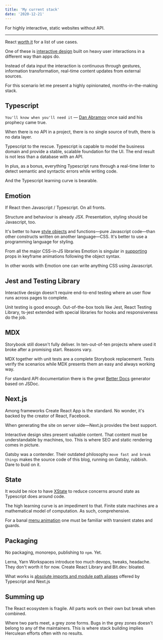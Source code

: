 ```yaml
---
title: 'My current stack'
date: '2020-12-21'
---
```


For highly interactive, static websites without API.

<!--more-->

---

React [worth it](http://metamn.io/react/things-ive-learnt-in-2020/) for a list of use cases.

One of these is [interactive design](https://en.wikipedia.org/wiki/Interactive_design) built on heavy user interactions in a different way than apps do.

Instead of data input the interaction is continuous through gestures, information transformation, real-time content updates from external sources.

For this scenario let me present a highly opinionated, months-in-the-making stack.

## Typescript

`You'll know when you'll need it` &mdash; [Dan Abramov](https://overreacted.io/) once said and his prophecy came true.

When there is no API in a project, there is no single source of truth, there is no data layer.

Typescript to the rescue. Typescript is capable to model the business domain and provide a stable, scalable foundation for the UI. The end result is not less than a database with an API.

In plus, as a bonus, everything Typescript runs through a real-time linter to detect semantic and syntactic errors while writing code.

And the Typescript learning curve is bearable.

## Emotion

If React then Javascript / Typescript. On all fronts.

Structure and behaviour is already JSX. Presentation, styling should be Javascript, too.

It's better to have [style objects](https://emotion.sh/docs/object-styles) and functions&mdash;pure Javascript code&mdash;than other constructs written on another language&mdash;CSS. It's better to use a programming language for styling.

From all the major CSS-in-JS libraries Emotion is singular in [supporting](https://github.com/osequi/hacks/blob/master/CSS-in-JS.md) props in keyframe animations following the object syntax.

In other words with Emotion one can write anything CSS using Javascript.

## Jest and Testing Library

Interactive design doesn't require end-to-end testing where an user flow runs across pages to complete.

Unit testing is good enough. Out-of-the-box tools like Jest, React Testing Library, ts-jest extended with special libraries for hooks and responsiveness do the job.

## MDX

Storybook still doesn't fully deliver. In ten-out-of-ten projects where used it broke after a promising start. Reasons vary.

MDX together with unit tests are a complete Storybook replacement. Tests verify the scenarios while MDX presents them an easy and always working way.

For standard API documentation there is the great [Better Docs](https://github.com/SoftwareBrothers/better-docs) generator based on JSDoc.

## Next.js

Among frameworks Create React App is the standard. No wonder, it's backed by the creator of React, Facebook.

When generating the site on server side&mdash;Next.js provides the best support.

Interactive design sites present valuable content. That content must be understandable by machines, too. This is where SEO and static rendering comes in picture.

Gatsby was a contender. Their outdated philosophy `move fast and break things` makes the source code of this blog, running on Gatsby, rubbish. Dare to buid on it.

## State

It would be nice to have [XState](https://xstate.js.org/) to reduce concerns around state as Typescript does around code.

The high learning curve is an impediment to that. Finite state machines are a mathematical model of computation. As such, comprehensive.

For a banal [menu animation](https://github.com/davidkpiano/xstate/issues/1702#issuecomment-740139365s) one must be familiar with transient states and guards.

## Packaging

No packaging, monorepo, publishing to `npm`. Yet.

Lerna, Yarn Workspaces introduce too much devops, tweaks, headache. They don't worth it for now.
Create React Library and Bit.dev: bloated. 

What works is [absolute imports and module path aliases](https://nextjs.org/docs/advanced-features/module-path-aliases) offered by Typescript and Next.js

## Summing up

The React ecosystem is fragile. All parts work on their own but break when combined.

Where two parts meet, a grey zone forms. Bugs in the grey zones doesn't belong to any of the maintainers. This is where stack building implies Herculean efforts often with no results.
